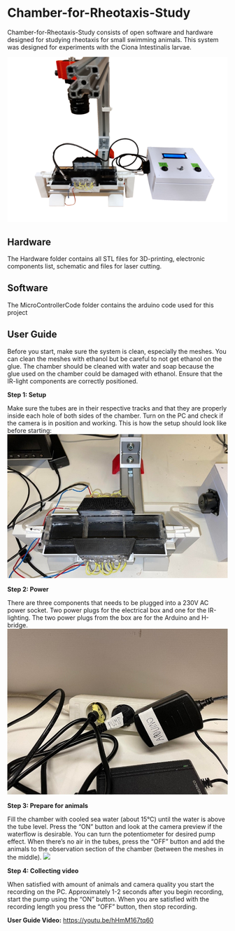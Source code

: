 # Chamber-for-Rheotaxis-Study

Chamber-for-Rheotaxis-Study consists of open software and hardware designed for studying rheotaxis for small swimming animals. This system was designed for experiments with the Ciona Intestinalis larvae.

![](https://github.com/EmilNostbakken/Chamber-for-Rheotaxis-Study/blob/main/Pictures/Heile_Oppsettet.png?raw=true)

## Hardware

The Hardware folder contains all STL files for 3D-printing, electronic components list, schematic and files for laser cutting.

## Software
The MicroControllerCode folder contains the arduino code used for this project

## User Guide

Before you start, make sure the system is clean, especially the meshes. You can clean the meshes with ethanol but be careful to not get ethanol on the glue. The chamber should be cleaned with water and soap because the glue used on the chamber could be damaged with ethanol. Ensure that the IR-light components are correctly positioned.

__Step 1: Setup__

Make sure the tubes are in their respective tracks and that they are properly inside each hole of both sides of the chamber. Turn on the PC and check if the camera is in position and working. This is how the setup should look like before starting:
![](https://github.com/EmilNostbakken/Chamber-for-Rheotaxis-Study/blob/main/Pictures/Picture1.jpg?raw=true)

__Step 2: Power__

There are three components that needs to be plugged into a 230V AC power socket. Two power plugs for the electrical box and one for the IR-lighting. The two power plugs from the box are for the Arduino and H-bridge.
![](https://github.com/EmilNostbakken/Chamber-for-Rheotaxis-Study/blob/main/Pictures/Picture2.jpg?raw=true)

__Step 3: Prepare for animals__

Fill the chamber with cooled sea water (about 15°C) until the water is above the tube level. Press the “ON” button and look at the camera preview if the waterflow is desirable. You can turn the potentiometer for desired pump effect. When there’s no air in the tubes, press the “OFF” button and add the animals to the observation section of the chamber (between the meshes in the middle).
![](https://github.com/EmilNostbakken/Chamber-for-Rheotaxis-Study/blob/main/Pictures/Picture3.jpg?raw=true)

__Step 4: Collecting video__

When satisfied with amount of animals and camera quality you start the recording on the PC. Approximately 1-2 seconds after you begin recording, start the pump using the “ON” button. When you are satisfied with the recording length you press the “OFF” button, then stop recording.


__User Guide Video:__  https://youtu.be/hHmM167tq60
